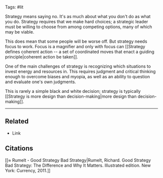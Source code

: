 Tags: #lit 

Strategy means saying no. It's as much about what you don't do as what you do. Strategy requires that we make hard choices; a strategic leader must be willing to choose from among competing options, many of which may be viable. 

This does mean that some people will be worse off. But strategy needs focus to work. Focus is a magnifier and only with focus can [[Strategy defines coherent action -- a set of coordinated moves that enact a guiding principle|coherent action be taken]]. 

One of the main challenges of strategy is recognizing which situations to invest energy and resources in. This requires judgment and critical thinking enough to overcome biases and myopia, as well as an ability to question and evaluate one's own judgments. 

This is rarely a simple black and white decision; strategy is typically [[Strategy is more design than decision-making|more design than decision-making]]. 

---
## Related
- Link

## Citations
[[≈ Rumelt - Good Strategy Bad Strategy|Rumelt, Richard. Good Strategy Bad Strategy: The Difference and Why It Matters. Illustrated edition. New York: Currency, 2011.]]